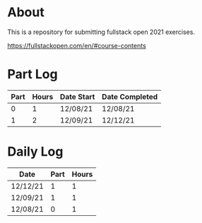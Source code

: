# About
This is a repository for submitting fullstack open 2021 exercises.

https://fullstackopen.com/en/#course-contents

# Part Log
| Part | Hours | Date Start | Date Completed |
| ---- | ----- | ---------- | -------------- |
| 0    | 1     | 12/08/21   | 12/08/21       |
| 1    | 2     | 12/09/21   | 12/12/21       |

# Daily Log
| Date     | Part | Hours |
| -------- | ---- | ----- |
| 12/12/21 | 1    | 1     |
| 12/09/21 | 1    | 1     |
| 12/08/21 | 0    | 1     |
